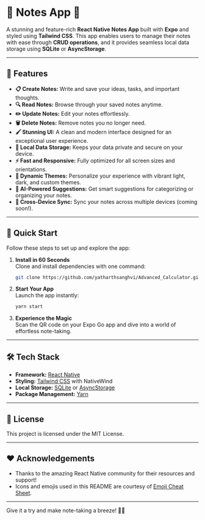 
# 📝 Notes App 📱  
A stunning and feature-rich **React Native Notes App** built with **Expo** and styled using **Tailwind CSS**. This app enables users to manage their notes with ease through **CRUD operations**, and it provides seamless local data storage using **SQLite** or **AsyncStorage**.  

---

## 🌟 Features  
- **📋 Create Notes:** Write and save your ideas, tasks, and important thoughts.  
- **🔍 Read Notes:** Browse through your saved notes anytime.  
- **✏️ Update Notes:** Edit your notes effortlessly.  
- **🗑️ Delete Notes:** Remove notes you no longer need.  
- **🖌️ Stunning UI:** A clean and modern interface designed for an exceptional user experience.  
- **📂 Local Data Storage:** Keeps your data private and secure on your device.  
- **⚡ Fast and Responsive:** Fully optimized for all screen sizes and orientations.  
- **🌈 Dynamic Themes:** Personalize your experience with vibrant light, dark, and custom themes.  
- **🧠 AI-Powered Suggestions:** Get smart suggestions for categorizing or organizing your notes.  
- **🔗 Cross-Device Sync:** Sync your notes across multiple devices (coming soon!).  

---

## 🚀 Quick Start  
Follow these steps to set up and explore the app:  

1. **Install in 60 Seconds**  
   Clone and install dependencies with one command:  
   ```bash  
   git clone https://github.com/yatharthsanghvi/Advanced_Calculator.git && cd notes-app && yarn install  
   ```  

2. **Start Your App**  
   Launch the app instantly:  
   ```bash  
   yarn start  
   ```  

3. **Experience the Magic**  
   Scan the QR code on your Expo Go app and dive into a world of effortless note-taking.  

---

## 🛠️ Tech Stack  
- **Framework:** [React Native](https://reactnative.dev/)  
- **Styling:** [Tailwind CSS](https://tailwindcss.com/) with NativeWind  
- **Local Storage:** [SQLite](https://github.com/andpor/react-native-sqlite-storage) or [AsyncStorage](https://react-native-async-storage.github.io/async-storage/)  
- **Package Management:** [Yarn](https://yarnpkg.com/)  

---

## 📜 License  
This project is licensed under the MIT License.  

---

## ❤️ Acknowledgements  
- Thanks to the amazing React Native community for their resources and support!  
- Icons and emojis used in this README are courtesy of [Emoji Cheat Sheet](https://github.com/ikatyang/emoji-cheat-sheet).  

---

Give it a try and make note-taking a breeze! 📝✨
